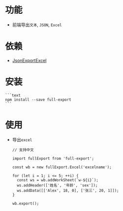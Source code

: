 # 功能

- 前端导出`文本`, `JSON`, `Excel`

# 依赖

- [JsonExportExcel](https://github.com/cuikangjie/JsonExportExcel)

# 安装

    ```text
    npm install --save full-export
    ```

# 使用

- 导出`excel`

  ```text
  // 支持中文

  import fullExport from 'full-export';

  const wb = new fullExport.Excel('excelname');

  for (let i = 1; i <= 5; ++i) {
    const ws = wb.addWorkSheet(`w-${i}`);
    ws.addHeader(['姓名', '年龄', 'sex']);
    ws.addData([['Alex', 18, 0], ['张三', 20, 1]]);
  }

  wb.export();
  ```
